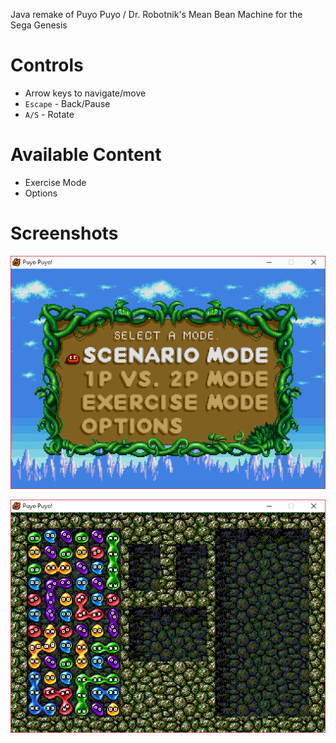 Java remake of Puyo Puyo / Dr. Robotnik's Mean Bean Machine for the Sega Genesis

# Controls
- Arrow keys to navigate/move
- `Escape` - Back/Pause
- `A/S` - Rotate

# Available Content
- Exercise Mode
- Options

# Screenshots
![](https://github.com/HexTeke/Puyo-Puyo/blob/master/screenshots/Screenshot_2.png?raw=true)

![](https://github.com/HexTeke/Puyo-Puyo/blob/master/screenshots/Screenshot_3.png?raw=true)

